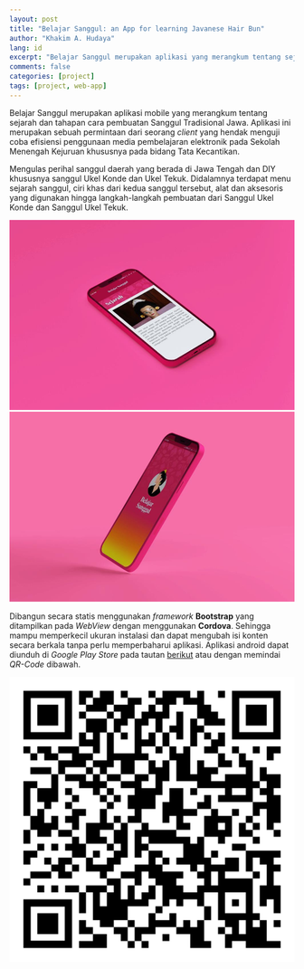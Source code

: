 ```yaml
---
layout: post
title: "Belajar Sanggul: an App for learning Javanese Hair Bun"
author: "Khakim A. Hudaya"
lang: id
excerpt: "Belajar Sanggul merupakan aplikasi yang merangkum tentang sejarah dan tahapan cara pembuatan Sanggul Tradisional Jawa. Aplikasi ini merupakan sebuah permintaan dari seorang client yang hendak menguji coba efisiensi penggunaan media pembelajaran elektronik pada Sekolah Menengah Kejuruan khususnya pada bidang Tata Kecantikan."
comments: false
categories: [project]
tags: [project, web-app]
---
```


Belajar Sanggul merupakan aplikasi mobile yang merangkum tentang sejarah dan tahapan cara pembuatan Sanggul Tradisional Jawa. Aplikasi ini merupakan sebuah permintaan dari seorang *client* yang hendak menguji coba efisiensi penggunaan media pembelajaran elektronik pada Sekolah Menengah Kejuruan khususnya pada bidang Tata Kecantikan.

Mengulas perihal sanggul daerah yang berada di Jawa Tengah dan DIY khususnya sanggul Ukel Konde dan Ukel Tekuk. Didalamnya terdapat menu sejarah sanggul, ciri khas dari kedua sanggul tersebut, alat dan aksesoris yang digunakan hingga langkah-langkah pembuatan dari Sanggul Ukel Konde dan Sanggul Ukel Tekuk.

<img src="/assets/img/blog/belajar_sanggul_001.jpg" title="Tangkapan layar Pada Halaman Sejarah - Aplikasi Belajar Sanggul" class="img">
<img src="/assets/img/blog/belajar_sanggul_002.jpg" title="Tangkapan layar Utama Aplikasi Belajar Sanggul" class="img">

Dibangun secara statis menggunakan *framework* **Bootstrap** yang ditampilkan pada *WebView* dengan menggunakan **Cordova**. Sehingga mampu memperkecil ukuran instalasi dan dapat mengubah isi konten secara berkala tanpa perlu memperbaharui aplikasi. Aplikasi android dapat diunduh di *Google Play Store* pada tautan <a href="https://play.google.com/store/apps/details?id=com.melonkotak.belajarsanggul" target="_blank">berikut</a> atau dengan memindai *QR-Code* dibawah. 


<p class="text-center">
<img src="/assets/img/blog/barcode_belajarsanggul.png" title="Scan untuk meng-install aplikasi android - Belajar Sanggul" class="qr-code">
</p>
